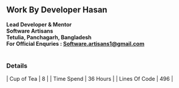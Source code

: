 ## Work By Developer Hasan
**Lead Developer & Mentor**
<br>
**Software Artisans**
<br>
**Tetulia, Panchagarh, Bangladesh**
<br>
**For Official Enquries : Software.artisans1@gmail.com**
<br>
<br>
### Details

| Cup of Tea | 8 |
| Time Spend | 36 Hours |
| Lines Of Code | 496 |
